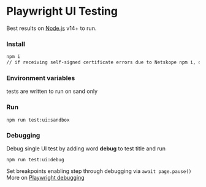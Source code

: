 # Playwright UI Testing

Best results on [Node.js](https://nodejs.org/) v14+ to run.

### Install
```sh
npm i
// if receiving self-signed certificate errors due to Netskope npm i, disable Netskope and try again

```
### Environment variables
tests are written to run on sand only

### Run
```
npm run test:ui:sandbox
```
### Debugging
Debug single UI test by adding word **debug** to test title and run
```
npm run test:ui:debug
```
Set breakpoints enabling step through debugging via `await page.pause()`
More on [Playwright debugging](https://playwright.dev/docs/debug)
